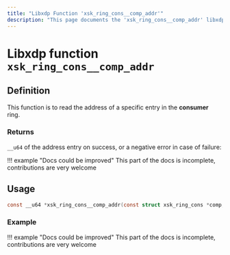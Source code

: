 ```yaml
---
title: "Libxdp Function 'xsk_ring_cons__comp_addr'"
description: "This page documents the 'xsk_ring_cons__comp_addr' libxdp function, including its definition, usage, program types that can use it, and examples."
---
```

# Libxdp function `xsk_ring_cons__comp_addr`

## Definition

This function is to read the address of a specific entry in the **consumer** ring.

### Returns

`__u64` of the address entry on success, or a negative error in case of failure:

!!! example "Docs could be improved"
    This part of the docs is incomplete, contributions are very welcome 

## Usage

```c
const __u64 *xsk_ring_cons__comp_addr(const struct xsk_ring_cons *comp, __u32 idx);
```

### Example

!!! example "Docs could be improved"
    This part of the docs is incomplete, contributions are very welcome

